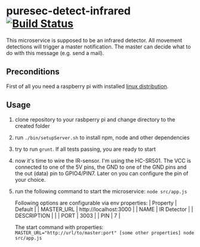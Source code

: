 # puresec-detect-infrared [![Build Status](https://travis-ci.org/fhopeman/puresec-detect-infrared.svg?branch=master)](https://travis-ci.org/fhopeman/puresec-detect-infrared)

This microservice is supposed to be an infrared detector. All movement detections will
trigger a master notification. The master can decide what to do with this message (e.g.
send a mail).

## Preconditions
First of all you need a raspberry pi with installed [linux distribution](https://www.raspberrypi.org/downloads/).

## Usage
1. clone repository to your rasbperry pi and change directory to the created folder
2. run `./bin/setupServer.sh` to install npm, node and other dependencies
3. try to run `grunt`. If all tests passing, you are ready to start
4. now it's time to wire the IR-sensor. I'm using the HC-SR501. The VCC is connected to one of the
   5V pins, the GND to one of the GND pins and the out (data) pin to GPIO4/PIN7. Later on you can
   configure the pin of your choice.
5. run the following command to start the microservice:
   `node src/app.js`

   Following options are configurable via env properties:
   | Property    | Default                 |
   | MASTER_URL  | http://localhost:3000   |
   | NAME        | IR Detector             |
   | DESCRIPTION |                         |
   | PORT        | 3003                    |
   | PIN         | 7                       |

   The start command with properties:
   `MASTER_URL="http://url/to/master:port" [some other properties] node src/app.js`
